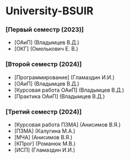 # University-BSUIR
 
### [Первый семестр (2023)]
- [ОАиП] (Владымцев В.Д.)
- [ОКГ] (Омелькович Е. В.)

### [Второй семестр (2024)]
- [Программирование] (Гламаздин И.И.)
- [ОАиП] (Владымцев В.Д.)
- [Курсовая работа ОАиП] (Владымцев В.Д.)
- [Практика ОАиП] (Владымцев В.Д.)

### [Третий семестр (2024)]
- [Курсовая работа ПЗМА] (Анисимов В.Я.)
- [ПЗМА] (Калугина М.А.)
- [МЧА] (Анисимов В.Я.)
- [КПрог] (Романюк М.В.)
- [ИСП] (Гламаздин И.И.)